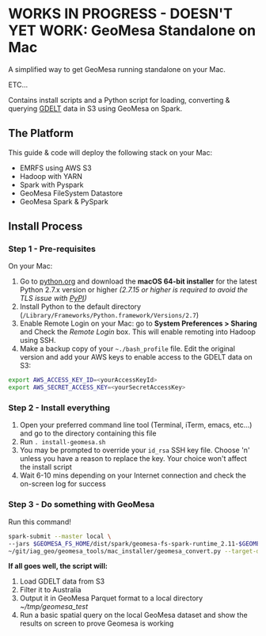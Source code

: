 # WORKS IN PROGRESS - DOESN'T YET WORK: GeoMesa Standalone on Mac
A simplified way to get GeoMesa running standalone on your Mac.

ETC...


Contains install scripts and a Python script for loading, converting & querying [GDELT](https://www.gdeltproject.org/) data in S3 using GeoMesa on Spark.

## The Platform

This guide & code will deploy the following stack on your Mac:

- EMRFS using AWS S3
- Hadoop with YARN
- Spark with Pyspark
- GeoMesa FileSystem Datastore
- GeoMesa Spark & PySpark

## Install Process

### Step 1 - Pre-requisites
On your Mac:
1. Go to [python.org](https://www.python.org/downloads/release/python-2715/) and download the **macOS 64-bit installer** for the latest Python 2.7.x version or higher *(2.7.15 or higher is required to avoid the TLS issue with [PyPI](https://pypi.org/))*
1. Install Python to the default directory (`/Library/Frameworks/Python.framework/Versions/2.7`)
1. Enable Remote Login on your Mac: go to **System Preferences > Sharing** and Check the *Remote Login* box. This will enable remoting into Hadoop using SSH.
1. Make a backup copy of your `~./bash_profile` file. Edit the original version and add your AWS keys to enable access to the GDELT data on S3:

```bash
export AWS_ACCESS_KEY_ID=<yourAccessKeyId>
export AWS_SECRET_ACCESS_KEY=<yourSecretAccessKey>
```

### Step 2 - Install everything
1. Open your preferred command line tool (Terminal, iTerm, emacs, etc...) and go to the directory containing this file
1. Run `. install-geomesa.sh`
1. You may be prompted to override your `id_rsa` SSH key file. Choose 'n' unless you have a reason to replace the key. Your choice won't affect the install script
1. Wait 6-10 mins depending on your Internet connection and check the on-screen log for success

### Step 3 - Do something with GeoMesa
Run this command!

```bash
spark-submit --master local \
--jars $GEOMESA_FS_HOME/dist/spark/geomesa-fs-spark-runtime_2.11-$GEOMESA_VERSION.jar \
~/git/iag_geo/geomesa_tools/mac_installer/geomesa_convert.py --target-directory ~/tmp/geomesa_test
```

**If all goes well, the script will:**
1. Load GDELT data from S3
1. Filter it to Australia
1. Output it in GeoMesa Parquet format to a local directory *~/tmp/geomesa_test*
1. Run a basic spatial query on the local GeoMesa dataset and show the results on screen to prove Geomesa is working
